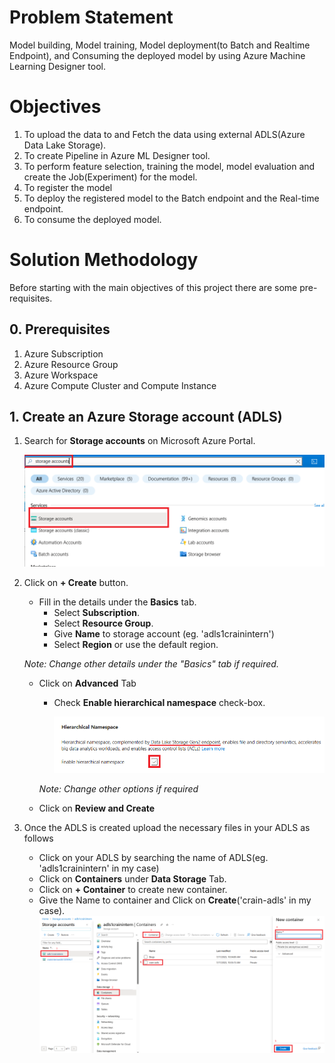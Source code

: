 # Problem Statement

Model building, Model training, Model deployment(to Batch and Realtime Endpoint), and Consuming the deployed model by using Azure Machine Learning Designer tool.

# Objectives

1. To upload the data to and Fetch the data using external ADLS(Azure Data Lake Storage).
1. To create Pipeline in Azure ML Designer tool.
1. To perform feature selection, training the model, model evaluation and create the Job(Experiment) for the model.
1. To register the model
1. To deploy the registered model to the Batch endpoint and the Real-time endpoint.
1. To consume the deployed model.

# Solution Methodology

Before starting with the main objectives of this project there are some pre-requisites.

## 0. Prerequisites
1. Azure Subscription
2. Azure Resource Group
3. Azure Workspace
4. Azure Compute Cluster and Compute Instance

## 1. Create an Azure Storage account (ADLS)
1. Search for **Storage accounts** on Microsoft Azure Portal.

   ![Search Storage Accounts](https://github.com/Soham0779/AzureML-Designer-Deployment/blob/main/media/storage-account-1.png?raw=true)

2. Click on **+ Create** button.
    - Fill in the details under the **Basics** tab.
        - Select **Subscription**.
        - Select **Resource Group**.
        - Give **Name** to storage account (eg. 'adls1crainintern')
        - Select **Region** or use the default region.
    
    *Note: Change other details under the "Basics" tab if required.*
    
    - Click on **Advanced** Tab
        - Check **Enable hierarchical namespace** check-box.
        
          ![Check Hierarchical namespace](https://github.com/Soham0779/AzureML-Designer-Deployment/blob/main/media/Screenshot%20(739).png?raw=true)

      *Note: Change other options if required*
    - Click on **Review and Create**

3. Once the ADLS is created upload the necessary files in your ADLS as follows
    - Click on your ADLS by searching the name of ADLS(eg. 'adls1crainintern' in my case)
    - Click on **Containers** under **Data Storage** Tab.
    - Click on **+ Container** to create new container.
    - Give the Name to container and Click on **Create**('crain-adls' in my case).
    ![Create Container](https://github.com/Soham0779/AzureML-Designer-Deployment/blob/main/media/CreateContainer.png?raw=true)